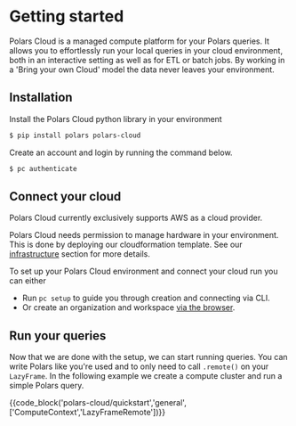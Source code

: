 # Getting started

Polars Cloud is a managed compute platform for your Polars queries. It allows you to effortlessly
run your local queries in your cloud environment, both in an interactive setting as well as for ETL
or batch jobs. By working in a 'Bring your own Cloud' model the data never leaves your environment.

## Installation

Install the Polars Cloud python library in your environment

```bash
$ pip install polars polars-cloud
```

Create an account and login by running the command below.

```bash
$ pc authenticate
```

## Connect your cloud

Polars Cloud currently exclusively supports AWS as a cloud provider.

Polars Cloud needs permission to manage hardware in your environment. This is done by deploying our
cloudformation template. See our [infrastructure](providers/aws/infra.md) section for more details.

To set up your Polars Cloud environment and connect your cloud run you can either

- Run `pc setup` to guide you through creation and connecting via CLI.
- Or create an organization and workspace
  [via the browser](https://cloud.pola.rs/portal/5f9c09/dbe6d9/dashboard).

## Run your queries

Now that we are done with the setup, we can start running queries. You can write Polars like you're
used and to only need to call `.remote()` on your `LazyFrame`. In the following example we create a
compute cluster and run a simple Polars query.

{{code_block('polars-cloud/quickstart','general',['ComputeContext','LazyFrameRemote'])}}
